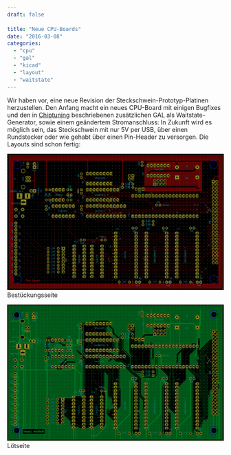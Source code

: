 ```yaml
---
draft: false

title: "Neue CPU-Boards"
date: "2016-03-08"
categories: 
  - "cpu"
  - "gal"
  - "kicad"
  - "layout"
  - "waitstate"
---
```


Wir haben vor, eine neue Revision der Steckschwein-Prototyp-Platinen herzustellen. Den Anfang macht ein neues CPU-Board mit einigen Bugfixes und den in [Chiptuning](http://www.steckschwein.de/index.php/2016/01/30/chiptuning/) beschriebenen zusätzlichen GAL als Waitstate-Generator, sowie einem geändertem Stromanschluss: In Zukunft wird es möglich sein, das Steckschwein mit nur 5V per USB, über einen Rundstecker oder wie gehabt über einen Pin-Header zu versorgen. Die Layouts sind schon fertig:

![](images/top.png) Bestückungsseite

![](images/bottom.png) Lötseite
